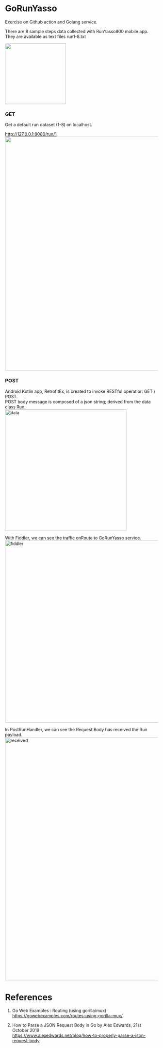 # GoRunYasso
Exercise on Github action and Golang service.

There are 8 sample steps data collected with RunYasso800 mobile app. \
They are available as text files run1-8.txt

<img width="200" src="https://user-images.githubusercontent.com/1282659/93022761-7c7f7b00-f5b0-11ea-9801-1961aff5f637.png">

### GET
Get a default run dataset (1-8) on localhost.

http://127.0.0.1:8080/run/1
<img width="770" src="https://user-images.githubusercontent.com/1282659/93022762-7d181180-f5b0-11ea-9632-1746d8f91932.png">

### POST

Android Kotlin app, RetrofitEx, is created to invoke RESTful operatior: GET / POST. \
POST body message is composed of a json string; derived from the data class Run. \
<img width="400" alt="data" src="https://user-images.githubusercontent.com/1282659/98486036-7be61800-21e0-11eb-99a2-870c1159ccfe.png">

With Fiddler, we can see the traffic onRoute to GoRunYasso service.
<img width="600" alt="fiddler" src="https://user-images.githubusercontent.com/1282659/98486038-7ee10880-21e0-11eb-86ba-8574f3e7a603.png">

In PostRunHandler, we can see the Request.Body has received the Run payload.
<img width="800" alt="received" src="https://user-images.githubusercontent.com/1282659/98486039-7ee10880-21e0-11eb-88c4-6d70cc4397b5.png">


# References

1. Go Web Examples : Routing (using gorilla/mux) \
https://gowebexamples.com/routes-using-gorilla-mux/

2. How to Parse a JSON Request Body in Go by Alex Edwards, 21st October 2019 \
https://www.alexedwards.net/blog/how-to-properly-parse-a-json-request-body


